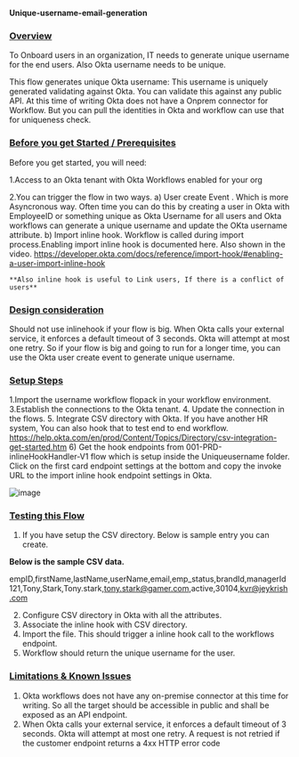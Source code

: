 **Unique-username-email-generation**

### <span style="text-decoration:underline;">Overview</span>

To Onboard users in an organization, IT needs to generate unique username for the end users. Also Okta username needs to be unique.

This flow generates unique Okta username: This username is uniquely generated validating against Okta. You can validate this against any public API. At this time of writing Okta does not have a Onprem connector for Workflow. But you can pull the identities in Okta and workflow can use that for uniqueness check.

### <span style="text-decoration:underline;">Before you get Started / Prerequisites</span>
Before you get started, you will need:

1.Access to an Okta tenant with Okta Workflows enabled for your org

2.You can trigger the flow in two ways.
   a) User create Event . Which is more Asyncronous way. Often time you can do this by creating a user in Okta with EmployeeID or something unique as Okta Username for all users and Okta workflows can generate a unique username and update the OKta username attribute.
   b) Import inline hook. Workflow is called during import process.Enabling import inline hook is documented here. Also shown in the video.
           https://developer.okta.com/docs/reference/import-hook/#enabling-a-user-import-inline-hook
         
    **Also inline hook is useful to Link users, If there is a conflict of users**          

### <span style="text-decoration:underline;">Design consideration</span>

Should not use inlinehook if your flow is big. When Okta calls your external service, it enforces a default timeout of 3 seconds. Okta will attempt at most one retry. So if your flow is big and going to run for a longer time, you can use the Okta user create event to generate unique username.


### <span style="text-decoration:underline;">Setup Steps</span>

1.Import the username workflow flopack in your workflow environment.
3.Establish the connections to the Okta tenant.
4. Update the connection in the flows.
5. Integrate CSV directory with Okta. If you have another HR system, You can also hook that to test end to end workflow.
https://help.okta.com/en/prod/Content/Topics/Directory/csv-integration-get-started.htm
6) Get the hook endpoints from 001-PRD-inlineHookHandler-V1 flow which is setup inside the Uniqueusername folder. Click on the first card endpoint settings at the bottom and copy the invoke URL to the import inline hook endpoint settings in Okta.

![image](https://user-images.githubusercontent.com/14205843/90942964-b0f68180-e3cc-11ea-8331-96ddcb39ae50.png)


### <span style="text-decoration:underline;">Testing this Flow</span>

1) If you have setup the CSV directory. Below is sample entry you can create.

**Below is the sample CSV data.**

empID,firstName,lastName,userName,email,emp_status,brandId,managerId
121,Tony,Stark,Tony.stark,tony.stark@gamer.com,active,30104,kvr@jeykrish.com

2) Configure CSV directory in Okta with all the attributes.
3) Associate the inline hook with CSV directory.
4) Import the file. This should trigger a inline hook call to the workflows endpoint.
5) Workflow should return the unique username for the user.


### <span style="text-decoration:underline;">Limitations & Known Issues</span>
1) Okta workflows does not have any on-premise connector at this time for writing. So all the target should be accessible in public and shall be exposed as an API endpoint.
2) When Okta calls your external service, it enforces a default timeout of 3 seconds. Okta will attempt at most one retry. A request is not retried if the customer endpoint returns a 4xx HTTP error code
